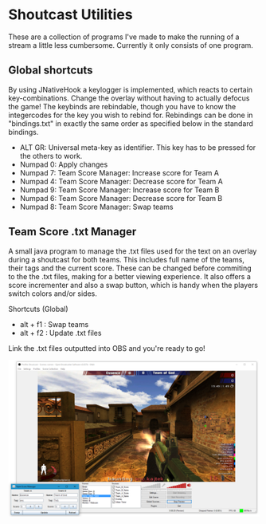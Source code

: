 # Shoutcast Utilities
These are a collection of programs I've made to make the running of a stream a little less cumbersome. Currently it only consists of one program.

## Global shortcuts
By using JNativeHook a keylogger is implemented, which reacts to certain key-combinations. Change the overlay without having to actually defocus the game!
The keybinds are rebindable, though you have to know the integercodes for the key you wish to rebind for. Rebindings can be done in "bindings.txt" in exactly the same order as specified below in the standard bindings.

- ALT GR: Universal meta-key as identifier. This key has to be pressed for the others to work.
- Numpad 0: Apply changes
- Numpad 7: Team Score Manager: Increase score for Team A
- Numpad 4: Team Score Manager: Decrease score for Team A
- Numpad 9: Team Score Manager: Increase score for Team B
- Numpad 6: Team Score Manager: Decrease score for Team B
- Numpad 8: Team Score Manager: Swap teams

## Team Score .txt Manager
A small java program to manage the .txt files used for the text on an overlay during a shoutcast for both teams. This includes full name of the teams, their tags and the current score.
These can be changed before commiting to the the .txt files, making for a better viewing experience. It also offers a score incrementer and also a swap button, which is handy when the players switch colors and/or sides.

Shortcuts (Global)
- alt + f1 : Swap teams
- alt + f2 : Update .txt files

Link the .txt files outputted into OBS and you're ready to go!

![Alt text](/TeamScoreManager.png?raw=true "OBS using the output of the program")
